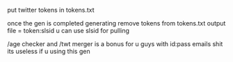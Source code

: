 put twitter tokens in tokens.txt 

once the gen is completed generating 
remove 
tokens from tokens.txt 
output file = token:slsid u can use slsid for pulling 


/age checker and /twt merger is a bonus for u guys with id:pass emails shit its useless if u using this gen 

